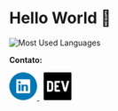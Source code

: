 # Hello World 👋





![Most Used Languages](https://github-readme-stats.vercel.app/api/top-langs/?username=g-101&theme=tokyonight&hide=html,css,mustache,procfile,blade&border=false&include_all_commits=false&count_private=false&layout=compact)

**Contato:**
<section>
  <a href='https://www.linkedin.com/in/genesislima101/' title='linkedin profile' style="margin-right: 8px">
    <img src='./linkedin-logo.png' alt='linkedin logo' height=50  />
  </a>
  <a href='https://dev.to/g101' title='DEV blog' style="margin-right: 8px">
    <img src='./dev-logo.png' alt='DEV logo' height=50 />
  </a>
</section>
